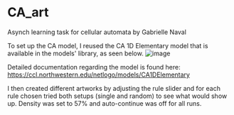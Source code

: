 # CA_art
Asynch learning task for cellular automata by Gabrielle Naval

To set up the CA model, I reused the CA 1D Elementary model that is available in the models' library, as seen below.
![image](https://github.com/gabriellekaye/CA_art/assets/75007380/0db72586-297c-4d69-9d29-e5fc730411d6)

Detailed documentation regarding the model is found here: https://ccl.northwestern.edu/netlogo/models/CA1DElementary 

I then created different artworks by adjusting the rule slider and for each rule chosen tried both setups (single and random) to see what would show up. Density was set to 57% and auto-continue was off for all runs. 
